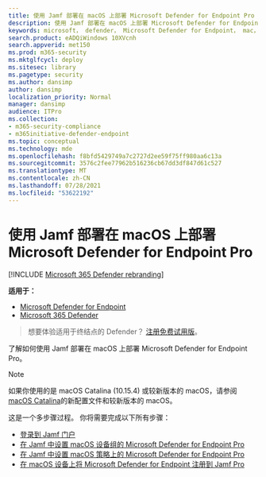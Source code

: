```yaml
---
title: 使用 Jamf 部署在 macOS 上部署 Microsoft Defender for Endpoint Pro
description: 使用 Jamf 部署在 macOS 上部署 Microsoft Defender for Endpoint Pro
keywords: microsoft， defender， Microsoft Defender for Endpoint， mac， 安装， 部署， 卸载， intune， jamfpro， macos， catalina， mojave， high sierra
search.product: eADQiWindows 10XVcnh
search.appverid: met150
ms.prod: m365-security
ms.mktglfcycl: deploy
ms.sitesec: library
ms.pagetype: security
ms.author: dansimp
author: dansimp
localization_priority: Normal
manager: dansimp
audience: ITPro
ms.collection:
- m365-security-compliance
- m365initiative-defender-endpoint
ms.topic: conceptual
ms.technology: mde
ms.openlocfilehash: f8bfd5429749a7c2727d2ee59f75ff980aa6c13a
ms.sourcegitcommit: 3576c2fee77962b516236cb67dd3df847d61c527
ms.translationtype: MT
ms.contentlocale: zh-CN
ms.lasthandoff: 07/28/2021
ms.locfileid: "53622192"
---
```

# <a name="deploying-microsoft-defender-for-endpoint-on-macos-with-jamf-pro"></a>使用 Jamf 部署在 macOS 上部署 Microsoft Defender for Endpoint Pro

[!INCLUDE [Microsoft 365 Defender rebranding](../../includes/microsoft-defender.md)]


**适用于：**
- [Microsoft Defender for Endpoint](https://go.microsoft.com/fwlink/p/?linkid=2154037)
- [Microsoft 365 Defender](https://go.microsoft.com/fwlink/?linkid=2118804)

> 想要体验适用于终结点的 Defender？ [注册免费试用版](https://www.microsoft.com/microsoft-365/windows/microsoft-defender-atp?ocid=docs-wdatp-investigateip-abovefoldlink)。

了解如何使用 Jamf 部署在 macOS 上部署 Microsoft Defender for Endpoint Pro。

> [!NOTE]
> 如果你使用的是 macOS Catalina (10.15.4) 或较新版本的 macOS，请参阅 [macOS Catalina](/microsoft-365/security/defender-endpoint/mac-sysext-policies)的新配置文件和较新版本的 macOS。

这是一个多步骤过程。 你将需要完成以下所有步骤：

- [登录到 Jamf 门户](mac-install-jamfpro-login.md)
- [在 Jamf 中设置 macOS 设备组的 Microsoft Defender for Endpoint Pro](mac-jamfpro-device-groups.md)
- [在 Jamf 中设置 macOS 策略上的 Microsoft Defender for Endpoint Pro](mac-jamfpro-policies.md)
- [在 macOS 设备上将 Microsoft Defender for Endpoint 注册到 Jamf Pro](mac-jamfpro-enroll-devices.md)




